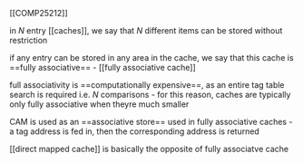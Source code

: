 [[COMP25212]]

in $N$ entry [[caches]], we say that $N$ different items can be stored without restriction

if any entry can be stored in any area in the cache, we say that this cache is ==fully associative== - [[fully associative cache]]

full associativity is ==computationally expensive==, as an entire tag table search is required i.e. $N$ comparisons - for this reason, caches are typically only fully associative when theyre much smaller

CAM is used as an ==associative store== used in fully associative caches - a tag address is fed in, then the corresponding address is returned

[[direct mapped cache]] is basically the opposite of fully associatve cache